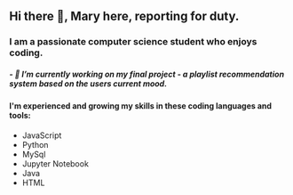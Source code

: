 ## Hi there 👋, Mary here, reporting for duty.

<!--
**maryajii/maryajii** is a ✨ _special_ ✨ repository because its `README.md` (this file) appears on your GitHub profile.

Here are some ideas to get you started:

- 🔭 I’m currently working on ...
- 🌱 I’m currently learning ...
- 👯 I’m looking to collaborate on ...
- 🤔 I’m looking for help with ...
- 💬 Ask me about ...
- 📫 How to reach me: ...
- 😄 Pronouns: ...
- ⚡ Fun fact: ...
-->

### I am a passionate computer science student who enjoys coding.

##### - 🔭 I’m currently working on my final project - a playlist recommendation system based on the users current mood.

#### I'm experienced and growing my skills in these coding languages and tools:

- JavaScript
- Python
- MySql
- Jupyter Notebook
- Java
- HTML
